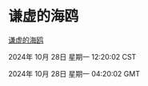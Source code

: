 # 谦虚的海鸥
[谦虚的海鸥](http://219.139.197.74:56308/qxdho/course/base/hotlink/index.php)

2024年 10月 28日 星期一 12:20:02 CST

2024年 10月 28日 星期一 04:20:02 GMT
